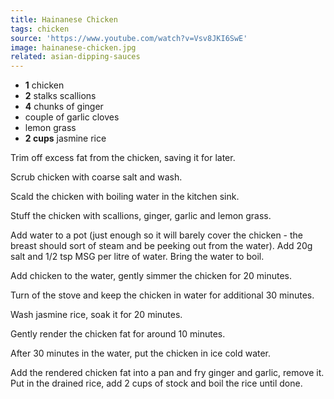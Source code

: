 ```yaml
---
title: Hainanese Chicken
tags: chicken
source: 'https://www.youtube.com/watch?v=Vsv8JKI6SwE'
image: hainanese-chicken.jpg
related: asian-dipping-sauces
---
```


- **1** chicken
- **2** stalks scallions
- **4** chunks of ginger
- couple of garlic cloves
- lemon grass
- **2 cups** jasmine rice

Trim off excess fat from the chicken, saving it for later.

Scrub chicken with coarse salt and wash.

Scald the chicken with boiling water in the kitchen sink.

Stuff the chicken with scallions, ginger, garlic and lemon grass.

Add water to a pot (just enough so it will barely cover the chicken - the breast should sort of steam and be peeking out from the water). Add 20g salt and 1/2 tsp MSG per litre of water. Bring the water to boil.

Add chicken to the water, gently simmer the chicken for 20 minutes.

Turn of the stove and keep the chicken in water for additional 30 minutes.

Wash jasmine rice, soak it for 20 minutes.

Gently render the chicken fat for around 10 minutes.

After 30 minutes in the water, put the chicken in ice cold water.

Add the rendered chicken fat into a pan and fry ginger and garlic, remove it. Put in the drained rice, add 2 cups of stock and boil the rice until done.
